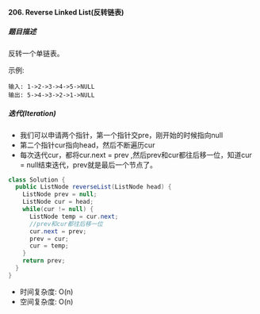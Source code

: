#### 206. Reverse Linked List(反转链表)
##### 题目描述
反转一个单链表。

示例: 
```
输入: 1->2->3->4->5->NULL
输出: 5->4->3->2->1->NULL
```
##### 迭代(Iteration)
* 我们可以申请两个指针，第一个指针交pre，刚开始的时候指向null 
* 第二个指针cur指向head，然后不断遍历cur
* 每次迭代cur，都将cur.next = prev ,然后prev和cur都往后移一位，知道cur = null结束迭代，prev就是最后一个节点了。

```Java
class Solution {
  public ListNode reverseList(ListNode head) {
    ListNode prev = null;
    ListNode cur = head;
    while(cur != null) {
      ListNode temp = cur.next;
      //prev和cur都往后移一位
      cur.next = prev;      
      prev = cur;
      cur = temp;
    }
    return prev;
  }
}
```
* 时间复杂度: O(n)
* 空间复杂度: O(n)